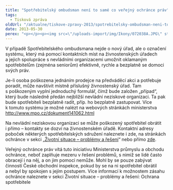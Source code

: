 ```yaml
---
title: "Spotřebitelský ombudsman není to samé co veřejný ochránce práv"
tags:
  - Tisková zpráva
oldUrl: "/aktualne/tiskove-zpravy-2013/spotrebitelsky-ombudsman-neni-to-same-co-verejny-ochrance-prav"
date: 2013-05-30
perex: "<p></p><p><img src=\"/uploads-import/img/Ikony/072038A.JPG\" style=\"PADDING-RIGHT: 10px; FLOAT: left\" height=\"219\" width=\"157\" alt=\"\" />Za účelem okamžitého řešení problémů s nepoctivým přístupem některých prodejců na tzv. předváděcích akcích vytvořilo Ministerstvo průmyslu a obchodu při živnostenských úřadech nový systém tzv. Spotřebitelského ombudsmana. Lidé by si ho však neměli plést s veřejným ochráncem práv (ombudsmanem), protože ten není oprávněn jednání prodejců na předváděcích akcích prošetřovat, ani poskytovat právní poradenství v této oblasti.</p>"
---
```


<!-- imported from the old website -->

<p>V případě Spotřebitelského ombudsmana nejde o nový úřad, ale o označení systému, který má pomocí kontaktních míst na živnostenských úřadech a jejich spolupráce s nevládními organizacemi umožnit oklamaným spotřebitelům (zejména seniorům) efektivně, rychle a bezplatně se domoci svých práv. </p><p>Je-li osoba poškozena jednáním prodejce na předváděcí akci a potřebuje poradit, může navštívit místně příslušný živnostenský úřad. Tam s poškozeným vyplní jednoduchý formulář, čímž bude založen „případ“, který bude následně předán nejbližší nevládní neziskové organizaci. Ta pak bude spotřebiteli bezplatně radit, příp. ho bezplatně zastupovat. Více k tomuto systému je možné nalézt na webových stránkách ministerstva <a title="Otevření do nového okna" href="http://www.mpo.cz/dokument141062.html" target="_blank">http://www.mpo.cz/dokument141062.html</a>  </p><p>Na nevládní neziskovou organizaci se může poškozený spotřebitel obrátit i přímo – kontakty se dozví na živnostenském úřadě. Kontaktní adresy poboček některých spotřebitelských sdružení naleznete i zde, na stránkách ochránce v sekci „<a href="https://www.ochrance.cz/stiznosti-na-urady/chcete-si-stezovat/zivotni-situace/" target="_blank">Životní situace – problémy a řešení</a>“ nebo přímo <a href="http://www.ochrance.cz/fileadmin/user_upload/Letaky/Ochrana_spotrebitele-priloha_III-13.pdf" target="_blank">zde</a>.</p><p>Veřejný ochránce práv vítá tuto iniciativu Ministerstva průmyslu a obchodu ochránce, neboť zaplňuje mezeru v řešení problémů, s nimiž se lidé často obracejí i na něj, a on jim pomoci nemůže. Mohl by se pouze zabývat činností České obchodní inspekce, pokud by se na ni spotřebitel obrátil a nebyl by spokojen s jejím postupem. Více informací k možnostem zásahu ochránce naleznete v sekci Životní situace – problémy a řešení: Ochrana spotřebitele</p>
